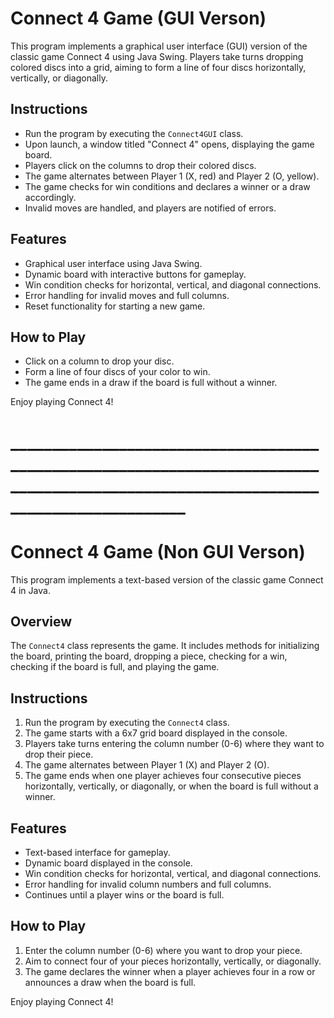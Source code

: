 # Connect 4 Game (GUI Verson)

This program implements a graphical user interface (GUI) version of the classic game Connect 4 using Java Swing. Players take turns dropping colored discs into a grid, aiming to form a line of four discs horizontally, vertically, or diagonally.

## Instructions
- Run the program by executing the `Connect4GUI` class.
- Upon launch, a window titled "Connect 4" opens, displaying the game board.
- Players click on the columns to drop their colored discs.
- The game alternates between Player 1 (X, red) and Player 2 (O, yellow).
- The game checks for win conditions and declares a winner or a draw accordingly.
- Invalid moves are handled, and players are notified of errors.

## Features
- Graphical user interface using Java Swing.
- Dynamic board with interactive buttons for gameplay.
- Win condition checks for horizontal, vertical, and diagonal connections.
- Error handling for invalid moves and full columns.
- Reset functionality for starting a new game.

## How to Play
- Click on a column to drop your disc.
- Form a line of four discs of your color to win.
- The game ends in a draw if the board is full without a winner.

Enjoy playing Connect 4!

# ____________________________________________________________________________________________________________________________________

# Connect 4 Game (Non GUI Verson)

This program implements a text-based version of the classic game Connect 4 in Java.

## Overview
The `Connect4` class represents the game. It includes methods for initializing the board, printing the board, dropping a piece, checking for a win, checking if the board is full, and playing the game.

## Instructions
1. Run the program by executing the `Connect4` class.
2. The game starts with a 6x7 grid board displayed in the console.
3. Players take turns entering the column number (0-6) where they want to drop their piece.
4. The game alternates between Player 1 (X) and Player 2 (O).
5. The game ends when one player achieves four consecutive pieces horizontally, vertically, or diagonally, or when the board is full without a winner.

## Features
- Text-based interface for gameplay.
- Dynamic board displayed in the console.
- Win condition checks for horizontal, vertical, and diagonal connections.
- Error handling for invalid column numbers and full columns.
- Continues until a player wins or the board is full.

## How to Play
1. Enter the column number (0-6) where you want to drop your piece.
2. Aim to connect four of your pieces horizontally, vertically, or diagonally.
3. The game declares the winner when a player achieves four in a row or announces a draw when the board is full.

Enjoy playing Connect 4!
